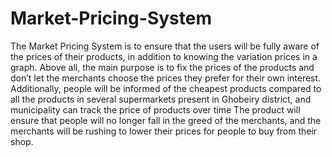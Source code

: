 # Market-Pricing-System
The Market Pricing System is to ensure that the users will be fully aware of the prices of their products, in addition to knowing the variation prices in a graph. Above all, the main purpose is to fix the prices of the products and don’t let the merchants choose the prices they prefer for their own interest. Additionally, people will be informed of the cheapest products compared to all the products in several supermarkets present in Ghobeiry district, and municipality can track the price of products over time The product will ensure that people will no longer fall in the greed of the merchants, and the merchants will be rushing to lower their prices for people to buy from their shop.
